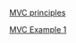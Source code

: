 

[MVC principles](https://www.geeksforgeeks.org/benefit-of-using-mvc/)

[MVC Example 1](https://www.taniarascia.com/javascript-mvc-todo-app/)
